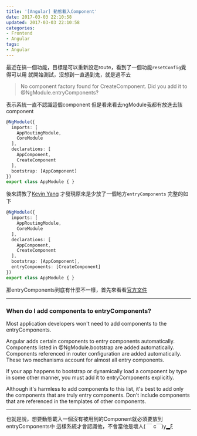 ```yaml
---
title: '[Angular] 動態載入Component'
date: 2017-03-03 22:10:58
updated: 2017-03-03 22:10:58
categories:
- Frontend
- Angular
tags:
- Angular
---
```


最近在搞一個功能，目標是可以重新設定route，看到了一個功能`resetConfig`覺得可以用
就開始測試，沒想到一直遇到鬼，就是過不去
> No component factory found for CreateComponent. Did you add it to @NgModule.entryComponents?

<!--more-->

表示系統一直不認識這個component
但是看來看去ngModule我都有放進去該component
``` typescript
@NgModule({
  imports: [
    AppRoutingModule,
    CoreModule
  ],
  declarations: [
    AppComponent,
    CreateComponent
  ],
  bootstrap: [AppComponent]
})
export class AppModule { }
```

後來請教了[Kevin Yang](https://www.facebook.com/CKNotepad/)
才發現原來是少放了一個地方`entryComponents`
完整的如下
``` typescript
@NgModule({
  imports: [
    AppRoutingModule,
    CoreModule
  ],
  declarations: [
    AppComponent,
    CreateComponent
  ],
  bootstrap: [AppComponent],
  entryComponents: [CreateComponent]
})
export class AppModule { }
```

那entryComponents到底有什麼不一樣，首先來看看[官方文件](https://angular.io/docs/ts/latest/cookbook/ngmodule-faq.html#!#q-entry-component-defined)

---
### When do I add components to entryComponents?
Most application developers won't need to add components to the entryComponents.

Angular adds certain components to entry components automatically. Components listed in @NgModule.bootstrap are added automatically. Components referenced in router configuration are added automatically. These two mechanisms account for almost all entry components.

If your app happens to bootstrap or dynamically load a component by type in some other manner, you must add it to entryComponents explicitly.

Although it's harmless to add components to this list, it's best to add only the components that are truly entry components. Don't include components that are referenced in the templates of other components.

---

也就是說，想要動態載入一個沒有被用到的Component就必須要放到entryComponents中
這樣系統才會認識他，不會當他是壞人( ￣ c￣)y▂ξ